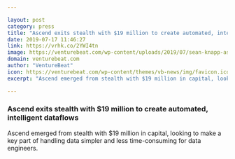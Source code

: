 ```yaml
---

layout: post
category: press
title: "Ascend exits stealth with $19 million to create automated, intelligent dataflows"
date: 2019-07-17 11:46:27
link: https://vrhk.co/2YWI4tn
image: https://venturebeat.com/wp-content/uploads/2019/07/sean-knapp-ascend.jpg?w=1200&strip=all
domain: venturebeat.com
author: "VentureBeat"
icon: https://venturebeat.com/wp-content/themes/vb-news/img/favicon.ico
excerpt: "Ascend emerged from stealth with $19 million in capital, looking to make a key part of handling data simpler and less time-consuming for data engineers."

---
```


### Ascend exits stealth with $19 million to create automated, intelligent dataflows

Ascend emerged from stealth with $19 million in capital, looking to make a key part of handling data simpler and less time-consuming for data engineers.